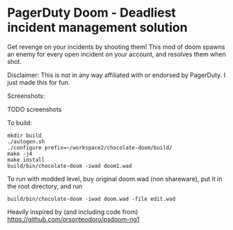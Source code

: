 # PagerDuty Doom - Deadliest incident management solution

Get revenge on your incidents by shooting them! This mod of doom spawns an enemy for every open incident on your account,
and resolves them when shot.

Disclaimer: This is not in any way affiliated with or endorsed by PagerDuty. I just made this for fun.

Screenshots:

TODO screenshots

To build:
```
mkdir build
./autogen.sh
./configure prefix=~/workspace2/chocolate-doom/build/
make -j4
make install
build/bin/chocolate-doom -iwad doom1.wad
```

To run with modded level, buy original doom.wad (non shareware), put it in the root directory, and run
```
build/bin/chocolate-doom -iwad doom.wad -file edit.wad
```

Heavily inspired by (and including code from) https://github.com/orsonteodoro/psdoom-ng1